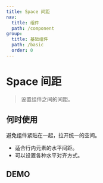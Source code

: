 ```yaml
---
title: Space 间距
nav:
  title: 组件
  path: /component
group:
  title: 基础组件
  path: /basic
  order: 0
---
```


# Space 间距

> 设置组件之间的间距。

## 何时使用

避免组件紧贴在一起，拉开统一的空间。

- 适合行内元素的水平间距。
- 可以设置各种水平对齐方式。

## DEMO

<code defaultShowCode src="./__fixtures__/basic.tsx"></code>

<API></API>
